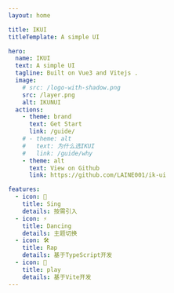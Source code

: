 ```yaml
---
layout: home

title: IKUI
titleTemplate: A simple UI

hero:
  name: IKUI
  text: A simple UI
  tagline: Built on Vue3 and Vitejs .
  image:
    # src: /logo-with-shadow.png
    src: /layer.png
    alt: IKUNUI
  actions:
    - theme: brand
      text: Get Start
      link: /guide/
    # - theme: alt
    #   text: 为什么选IKUI
    #   link: /guide/why
    - theme: alt
      text: View on Github
      link: https://github.com/LAINE001/ik-ui

features:
  - icon: 🎵
    title: Sing
    details: 按需引入
  - icon: ⚡️
    title: Dancing
    details: 主题切换
  - icon: 🛠️
    title: Rap
    details: 基于TypeScript开发
  - icon: 🏀
    title: play
    details: 基于Vite开发
---
```

